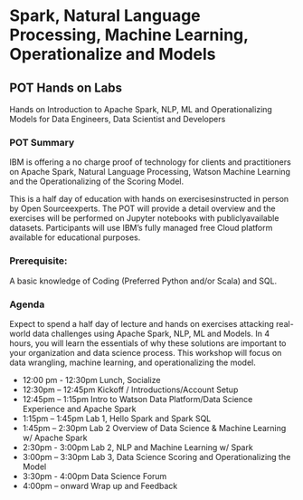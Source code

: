 [](blob/master/dsx_logo.svg?raw=true)

# Spark,	Natural	Language	Processing,	Machine	Learning,	Operationalize and Models

## POT Hands on Labs
Hands on Introduction to Apache Spark, NLP, ML and Operationalizing Models  for Data  Engineers, Data Scientist and Developers

### POT Summary
IBM is offering a no charge proof of technology for clients and practitioners on Apache Spark, Natural Language Processing, Watson Machine Learning and the Operationalizing of the Scoring Model.

This is a half day of education with hands on exercisesinstructed in person by Open Sourceexperts. The POT will provide a detail overview and the exercises will be performed on Jupyter notebooks with publiclyavailable datasets. Participants will use IBM’s fully managed free Cloud platform available for educational purposes.

### Prerequisite:
A basic knowledge of Coding (Preferred Python and/or Scala) and SQL.

### Agenda
Expect to spend a half day of lecture and hands on exercises attacking real-world data challenges using Apache Spark, NLP, ML and Models. In 4 hours, you will learn the essentials of why these solutions are important to your organization and data science process. This workshop will focus on data wrangling, machine learning, and operationalizing the model.

   - 12:00 pm - 12:30pm Lunch, Socialize
   - 12:30pm – 12:45pm Kickoff / Introductions/Account Setup
   - 12:45pm – 1:15pm Intro to Watson Data Platform/Data Science Experience and Apache Spark
   - 1:15pm – 1:45pm Lab 1, Hello Spark and Spark SQL
   - 1:45pm – 2:30pm Lab 2 Overview of Data Science & Machine Learning w/ Apache Spark
   - 2:30pm - 3:00pm Lab 2, NLP and Machine Learning w/ Spark 
   - 3:00pm – 3:30pm Lab 3, Data Science Scoring and Operationalizing the Model 
   - 3:30pm - 4:00pm Data Science Forum
   - 4:00pm – onward Wrap up and Feedback
